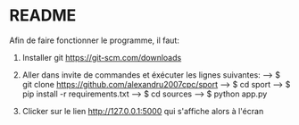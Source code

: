 # README
Afin de faire fonctionner le programme, il faut:

1) Installer git  https://git-scm.com/downloads
     
2) Aller dans invite de commandes et éxécuter les lignes suivantes:
    --> $ git clone https://github.com/alexandru2007cpc/sport
    --> $ cd sport
    --> $ pip install -r requirements.txt
    --> $ cd sources
    --> $ python app.py

3) Clicker sur le lien http://127.0.0.1:5000 qui s'affiche alors à l'écran

